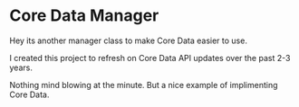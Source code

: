 # Core Data Manager

Hey its another manager class to make Core Data easier to use.

I created this project to refresh on Core Data API updates over the past 2-3 years.

Nothing mind blowing at the minute. But a nice example of implimenting Core Data.
